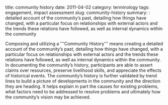 title: community history
date: 2011-04-02
category: terminology
tags: engagement, impact assessment
slug: community-history
summary: : detailed account of the community’s past, detailing how things have changed, with a particular focus on relationships with external actors and the trends these relations have followed, as well as internal dynamics within the community

<!--
summary: 
-->
Composing and utilizing a '''Community History''' means creating a detailed account of the community’s past, detailing how things have changed, with a particular focus on relationships with external actors and the trends these relations have followed, as well as internal dynamics within the community. In documenting the community’s history, participants are able to assert claims over resources, preserve livelihood skills, and appreciate the effects of historical events. The community’s history is further validated by trend lines to build a picture of developments in the community and the direction they are heading. It helps explain in part the causes for existing problems, what factors need to be addressed to resolve problems and ultimately how the community’s vision may be achieved.


